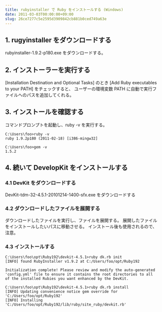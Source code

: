 ```yaml
---
title: rubyinstaller で Ruby をインストールする (Windows)
date: 2011-03-03T00:00:00+09:00
slug: 26ce7277c5e2595d3909842cb881b0ced749a63e
---
```


## 1. rugyinstaller をダウンロードする
rubyinstaller-1.9.2-p180.exe をダウンロードする。


## 2. インストーラーを実行する
[Installation Destination and Optional Tasks] のとき [Add Ruby executables to your PATH] をチェックすると、
ユーザーの環境変数 PATH に自動で実行ファイルへのパスを追加してくれる。


## 3. インストールを確認する
コマンドプロンプトを起動し、ruby -v を実行する。

```
C:\Users\foo>ruby -v
ruby 1.9.2p180 (2011-02-18) [i386-mingw32]

C:\Users\foo>gem -v
1.5.2

```


## 4. 続いて DevelopKit をインストールする

### 4.1 DevKit をダウンロードする
DevKit-tdm-32-4.5.1-20101214-1400-sfx.exe をダウンロードする

### 4.2 ダウンロードしたファイルを展開する
ダウンロードしたファイルを実行し、ファイルを展開する。
展開したファイルをインストールしたいパスに移動させる。
インストール後も使用されるので、注意。

### 4.3 インストールする

```
C:\Users\foo\opt\Ruby192\devkit-4.5.1>ruby dk.rb init
[INFO] found RubyInstaller v1.9.2 at C:/Users/foo/opt/Ruby192

Initialization complete! Please review and modify the auto-generated
'config.yml' file to ensure it contains the root directories to all
of the installed Rubies you want enhanced by the DevKit.

C:\Users\foo\opt\Ruby192\devkit-4.5.1>ruby dk.rb install
[INFO] Updating convenience notice gem override for 'C:/Users/foo/opt/Ruby192'
[INFO] Installing 'C:/Users/foo/opt/Ruby192/lib/ruby/site_ruby/devkit.rb'

```
